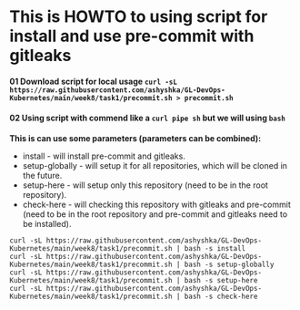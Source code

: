 # This is HOWTO to using script for install and use pre-commit with gitleaks 

#### 01 Download script for local usage `curl -sL https://raw.githubusercontent.com/ashyshka/GL-DevOps-Kubernetes/main/week8/task1/precommit.sh > precommit.sh`

#### 02 Using script with commend like a `curl pipe sh` but we will using `bash`
**This is can use some parameters (parameters can be combined):**
- install - will install pre-commit and gitleaks.
- setup-globally - will setup it for all repositories, which will be cloned in the future.
- setup-here - will setup only this repository (need to be in the root repository).
- check-here - will checking this repository with gitleaks and pre-commit (need to be in the root repository and pre-commit and gitleaks need to be installed).

```
curl -sL https://raw.githubusercontent.com/ashyshka/GL-DevOps-Kubernetes/main/week8/task1/precommit.sh | bash -s install
curl -sL https://raw.githubusercontent.com/ashyshka/GL-DevOps-Kubernetes/main/week8/task1/precommit.sh | bash -s setup-globally
curl -sL https://raw.githubusercontent.com/ashyshka/GL-DevOps-Kubernetes/main/week8/task1/precommit.sh | bash -s setup-here
curl -sL https://raw.githubusercontent.com/ashyshka/GL-DevOps-Kubernetes/main/week8/task1/precommit.sh | bash -s check-here
```
